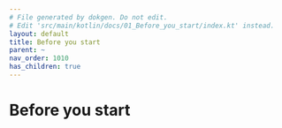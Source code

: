 ```yaml
---
# File generated by dokgen. Do not edit. 
# Edit 'src/main/kotlin/docs/01_Before_you_start/index.kt' instead.
layout: default
title: Before you start
parent: ~
nav_order: 1010
has_children: true
---
```

 
# Before you start 
